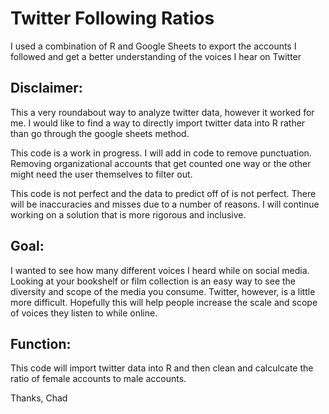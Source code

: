 # Twitter Following Ratios
I used a combination of R and Google Sheets to export the accounts I followed and get a better understanding of the voices I hear on Twitter

## Disclaimer:
This a very roundabout way to analyze twitter data, however it worked for me. I would like to find a way to directly import twitter data into R rather than go through the google sheets method. 

This code is a work in progress. I will add in code to remove punctuation. Removing organizational accounts that get counted one way or the other might need the user themselves to filter out.  

This code is not perfect and the data to predict off of is not perfect. There will be inaccuracies and misses due to a number of reasons. I will continue working on a solution that is more rigorous and inclusive. 

## Goal:
I wanted to see how many different voices I heard while on social media. Looking at your bookshelf or film collection is an easy way to see the diversity and scope of the media you consume. Twitter, however, is a little more difficult. Hopefully this will help people increase the scale and scope of voices they listen to while online. 

## Function:
This code will import twitter data into R and then clean and calculcate the ratio of female accounts to male accounts. 

Thanks,
Chad
